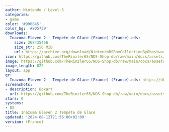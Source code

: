 ```yaml
---
author: Nintendo / Level-5
categories:
- game
color: '#996845'
color_bg: '#805739'
downloads:
  Inazuma Eleven 2 - Tempete de Glace (France) (France).nds:
    size: 268435456
    size_str: 256 MiB
    url: https://archive.org/download/NintendoDSRomCollectionByGhostware/Inazuma%20Eleven%20Tempete%20de%20Glace%20%28France%29.nds
icon: https://github.com/TheRinzler65/NDS-Shop-db/raw/main/docs/assets/images/icons/inazumaeleventempetedeglace.png
image: https://github.com/TheRinzler65/NDS-Shop-db/raw/main/docs/assets/images/icons/inazumaeleventempetedeglace.png
image_length: 822
layout: app
qr:
  Inazuma Eleven 2 - Tempete de Glace (France) (France).nds: https://db-NDS-Shop-db.netlify.app/assets/images/qr/inazuma-eleven-2---tempete-de-glace-france-france-nds.png
screenshots:
- description: Boxart
  url: https://github.com/TheRinzler65/NDS-Shop-db/raw/main/docs/assets/images/boxart/Inazuma%20Eleven%202%20-%20Tempete%20de%20Glace%20(France).nds.png
stars: 0
systems:
- DS
title: Inazuma Eleven 2 Tempete de Glace
updated: '2024-08-12T21:56:00+02:00'
version: (France)
---
```

